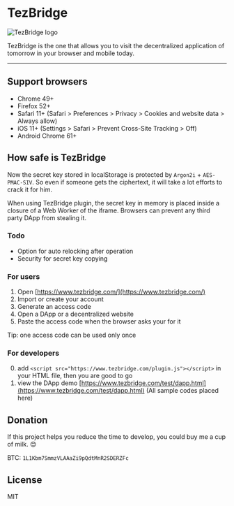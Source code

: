 # TezBridge

![TezBridge logo](https://raw.githubusercontent.com/tezbridge/tezbridge.github.io/master/css/logo-frame.png)

TezBridge is the one that allows you to visit the decentralized application of tomorrow in your browser and mobile today.

---

## Support browsers
* Chrome 49+
* Firefox 52+
* Safari 11+ (Safari > Preferences > Privacy > Cookies and website data > Always allow)
* iOS 11+ (Settings > Safari > Prevent Cross-Site Tracking > Off)
* Android Chrome 61+

## How safe is TezBridge
Now the secret key stored in localStorage is protected by `Argon2i` + `AES-PMAC-SIV`.
So even if someone gets the ciphertext, it will take a lot efforts to crack it for him.

When using TezBridge plugin, the secret key in memory is placed inside a closure of a Web Worker of the iframe.
Browsers can prevent any third party DApp from stealing it.

### Todo
* Option for auto relocking after operation
* Security for secret key copying

### For users
1. Open [https://www.tezbridge.com/](https://www.tezbridge.com/)
2. Import or create your account
3. Generate an access code
4. Open a DApp or a decentralized website
5. Paste the access code when the browser asks your for it

Tip: one access code can be used only once

### For developers
0. add `<script src="https://www.tezbridge.com/plugin.js"></script>` in your HTML file, then you are good to go
1. view the DApp demo [https://www.tezbridge.com/test/dapp.html](https://www.tezbridge.com/test/dapp.html) (All sample codes placed here)

## Donation
If this project helps you reduce the time to develop, you could buy me a cup of milk. 😊

BTC: `1L1Kbm7SmmzVLAAaZi9pQdtMnR2SDERZFc`

## License
MIT
